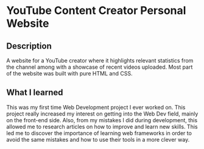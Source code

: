 # YouTube Content Creator Personal Website
## Description
A website for a YouTube creator where it highlights relevant statistics from the channel among with a showcase of recent videos uploaded. Most part of the website was built with pure HTML and CSS.

## What I learned
This was my first time Web Development project I ever worked on. This project really increased my interest on getting into the Web Dev field, mainly on the front-end side. Also, from my mistakes I did during development, this allowed me to research articles on how to improve and learn new skills. This led me to discover the importance of learning web frameworks in order to avoid the same mistakes and how to use their tools in a more clever way.
